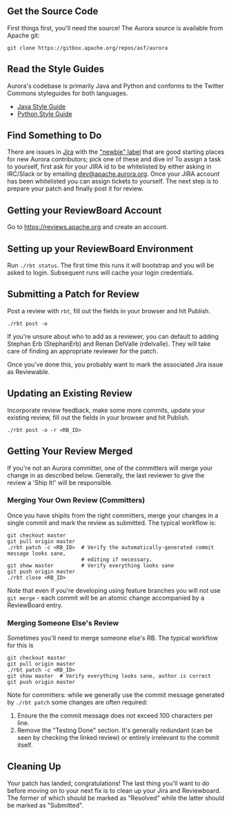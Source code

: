 ## Get the Source Code

First things first, you'll need the source! The Aurora source is available from Apache git:

    git clone https://gitbox.apache.org/repos/asf/aurora

Read the Style Guides
---------------------
Aurora's codebase is primarily Java and Python and conforms to the Twitter Commons styleguides for
both languages.

- [Java Style Guide](https://github.com/twitter/commons/blob/master/src/java/com/twitter/common/styleguide.md)
- [Python Style Guide](https://github.com/twitter/commons/blob/master/src/python/twitter/common/styleguide.md)

## Find Something to Do

There are issues in [Jira](https://issues.apache.org/jira/browse/AURORA) with the
["newbie" label](https://issues.apache.org/jira/issues/?jql=project%20%3D%20AURORA%20AND%20labels%20%3D%20newbie%20and%20resolution%3Dunresolved)
that are good starting places for new Aurora contributors; pick one of these and dive in! To assign
a task to yourself, first ask for your JIRA id to be whitelisted by either asking in IRC/Slack or by
emailing dev@apache.aurora.org. Once your JIRA account has been whitelisted you can assign tickets
to yourself. The next step is to prepare your patch and finally post it for review.

## Getting your ReviewBoard Account

Go to https://reviews.apache.org and create an account.

## Setting up your ReviewBoard Environment

Run `./rbt status`. The first time this runs it will bootstrap and you will be asked to login.
Subsequent runs will cache your login credentials.

## Submitting a Patch for Review

Post a review with `rbt`, fill out the fields in your browser and hit Publish.

    ./rbt post -o

If you're unsure about who to add as a reviewer, you can default to adding Stephan Erb (StephanErb) and
Renan DelValle (rdelvalle). They will take care of finding an appropriate reviewer for the patch.

Once you've done this, you probably want to mark the associated Jira issue as Reviewable.

## Updating an Existing Review

Incorporate review feedback, make some more commits, update your existing review, fill out the
fields in your browser and hit Publish.

    ./rbt post -o -r <RB_ID>

## Getting Your Review Merged

If you're not an Aurora committer, one of the committers will merge your change in as described
below. Generally, the last reviewer to give the review a 'Ship It!' will be responsible.

### Merging Your Own Review (Committers)

Once you have shipits from the right committers, merge your changes in a single commit and mark
the review as submitted. The typical workflow is:

    git checkout master
    git pull origin master
    ./rbt patch -c <RB_ID>  # Verify the automatically-generated commit message looks sane,
                            # editing if necessary.
    git show master         # Verify everything looks sane
    git push origin master
    ./rbt close <RB_ID>

Note that even if you're developing using feature branches you will not use `git merge` - each
commit will be an atomic change accompanied by a ReviewBoard entry.

### Merging Someone Else's Review

Sometimes you'll need to merge someone else's RB. The typical workflow for this is

    git checkout master
    git pull origin master
    ./rbt patch -c <RB_ID>
    git show master  # Verify everything looks sane, author is correct
    git push origin master

Note for committers: while we generally use the commit message generated by `./rbt patch` some
changes are often required:

1. Ensure the the commit message does not exceed 100 characters per line.
2. Remove the "Testing Done" section. It's generally redundant (can be seen by checking the linked
  review) or entirely irrelevant to the commit itself.

## Cleaning Up

Your patch has landed, congratulations! The last thing you'll want to do before moving on to your
next fix is to clean up your Jira and Reviewboard. The former of which should be marked as
"Resolved" while the latter should be marked as "Submitted".
